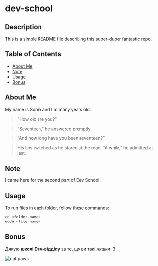 # dev-school

## Description

This is a simple README file describing this super-duper fantastic repo.

## Table of Contents

- [About Me](#about-me)
- [Note](#note)
- [Usage](#usage)
- [Bonus](#bonus)

## About Me

My name is Sonia and I'm many years old.

> "How old are you?"

> “Seventeen,” he answered promptly.

> “And how long have you been seventeen?”

> His lips twitched as he stared at the road. “A while,” he admitted at last.

## Note

I came here for the second part of Dev School.

## Usage

To run files in each folder, follow these commands:

```bash
cd <folder-name>
node <file-name>
```

## Bonus

Дякую **школі Dev-відділу** за те, що ви такі _няшки_ :3

![cat paws](https://i.pinimg.com/564x/ea/75/18/ea7518d36e418c254480326993eb3d86.jpg)
